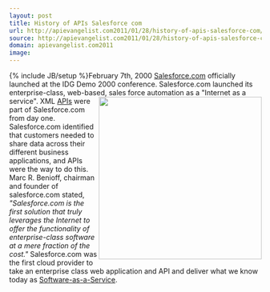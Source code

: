 ```yaml
---
layout: post
title: History of APIs Salesforce com
url: http://apievangelist.com2011/01/28/history-of-apis-salesforce-com/
source: http://apievangelist.com2011/01/28/history-of-apis-salesforce-com/
domain: apievangelist.com2011
image: 
---
```

{% include JB/setup %}February 7th, 2000 <a href="http://www.salesforce.com" target="_blank">Salesforce.com</a> officially launched at the IDG Demo 2000 conference.
Salesforce.com launched its enterprise-class, web-based, sales force automation as a "Internet as a service". <img src="http://kinlane-productions.s3.amazonaws.com/salesforce/salesforce-original-web-site.png"  width="325" align="right" /> XML <a href="http://www.apievangelist.com/">APIs</a> were part of Salesforce.com from day one. Salesforce.com identified that customers needed to share data across their different business applications, and APIs were the way to do this.
Marc R. Benioff, chairman and founder of salesforce.com stated, <em>"Salesforce.com is the first solution that truly leverages the Internet to offer the functionality of enterprise-class software at a mere fraction of the cost."</em>
Salesforce.com was the first cloud provider to take an enterprise class web application and API and deliver what we know today as <a href="http://www.kinlane.com/category/software-as-a-service-saas/" target="_blank">Software-as-a-Service</a>.
